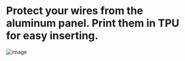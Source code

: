 # Protect your wires from the aluminum panel. Print them in TPU for easy inserting.

![image](https://user-images.githubusercontent.com/37383368/153760792-82414b72-fcaf-44b4-8d79-ca283dc2870a.png)
